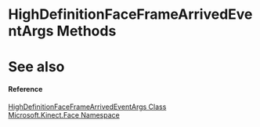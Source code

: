 HighDefinitionFaceFrameArrivedEventArgs Methods  
===============================================  

<span id="ID4EI"></span>

See also  
========  

<span id="ID4EK"></span>
#### Reference  

[HighDefinitionFaceFrameArrivedEventArgs Class](../HighDefinitionFaceFrameA.md)  
 [Microsoft.Kinect.Face Namespace](../../Kinect.Face.md)  



<!--Please do not edit the data in the comment block below.-->
<!--
TOCTitle : HighDefinitionFaceFrameArrivedEventArgs Methods
RLTitle : HighDefinitionFaceFrameArrivedEventArgs Methods
KeywordK : HighDefinitionFaceFrameArrivedEventArgs class, methods
KeywordA : Methods.T:Microsoft.Kinect.Face.HighDefinitionFaceFrameArrivedEventArgs
AssetID : Methods.T:Microsoft.Kinect.Face.HighDefinitionFaceFrameArrivedEventArgs
Locale : en-us
CommunityContent : 1
TargetOS : Windows
TopicType : kbSyntax
DocSet : K4Wv2
ProjType : K4Wv2Proj
Technology : Kinect for Windows
Product : Kinect for Windows SDK v2
productversion : 20
-->
